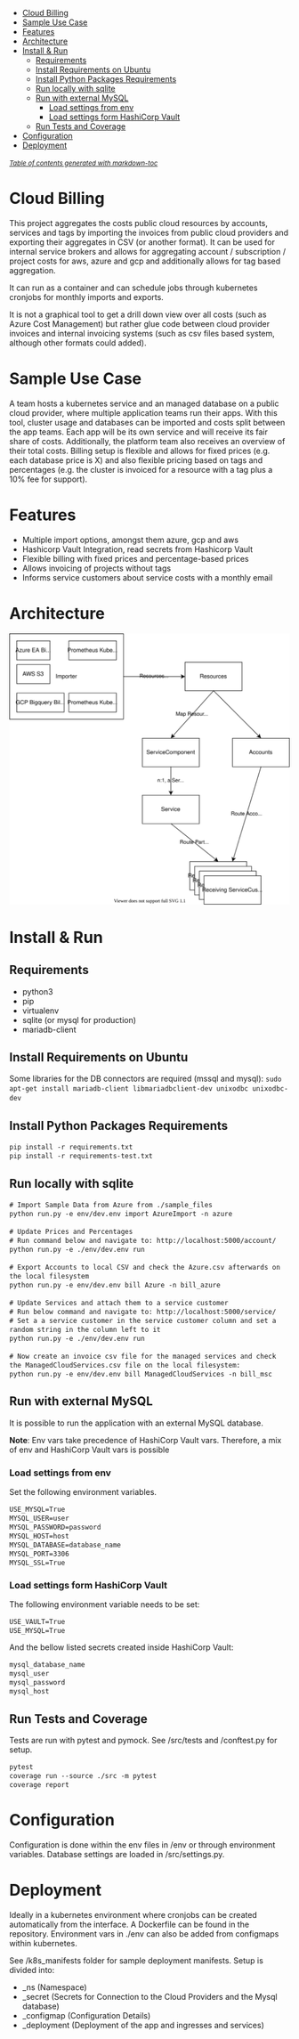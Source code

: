 - [Cloud Billing](#cloud-billing)
- [Sample Use Case](#sample-use-case)
- [Features](#features)
- [Architecture](#architecture)
- [Install & Run](#install--run)
  - [Requirements](#requirements)
  - [Install Requirements on Ubuntu](#install-requirements-on-ubuntu)
  - [Install Python Packages Requirements](#install-python-packages-requirements)
  - [Run locally with sqlite](#run-locally-with-sqlite)
  - [Run with external MySQL](#run-with-external-mysql)
    - [Load settings from env](#load-settings-from-env)
    - [Load settings form HashiCorp Vault](#load-settings-form-hashicorp-vault)
  - [Run Tests and Coverage](#run-tests-and-coverage)
- [Configuration](#configuration)
- [Deployment](#deployment)

<small><i><a href='http://ecotrust-canada.github.io/markdown-toc/'>Table of contents generated with markdown-toc</a></i></small>


# Cloud Billing

This project aggregates the costs public cloud resources by accounts, services and tags by importing the invoices from public cloud providers and exporting their aggregates in CSV (or another format).
It can be used for internal service brokers and allows for aggregating account / subscription / project costs for aws, azure and gcp and additionally allows for tag based aggregation.

It can run as a container and can schedule jobs through kubernetes cronjobs for monthly imports and exports.

It is not a graphical tool to get a drill down view over all costs (such as Azure Cost Management) but rather glue code between cloud provider invoices and internal invoicing systems (such as csv files based system, although other formats could added).

# Sample Use Case
A team hosts a kubernetes service and an managed database on a public cloud provider, where multiple application teams run their apps. With this tool, cluster usage and databases can be imported and costs split between the app teams. Each app will be its own service and will receive its fair share of costs. Additionally, the platform team also receives an overview of their total costs. Billing setup is flexible and allows for fixed prices (e.g. each database price is X) and also flexible pricing based on tags and percentages (e.g. the cluster is invoiced for a resource with a tag plus a 10% fee for support).

# Features
* Multiple import options, amongst them azure, gcp and aws
* Hashicorp Vault Integration, read secrets from Hashicorp Vault
* Flexible billing with fixed prices and percentage-based prices
* Allows invoicing of projects without tags
* Informs service customers about service costs with a monthly email

# Architecture
![Architecture](architecture.svg)

# Install & Run
## Requirements
* python3
* pip
* virtualenv
* sqlite (or mysql for production)
* mariadb-client

## Install Requirements on Ubuntu
Some libraries for the DB connectors are required (mssql and mysql):
`sudo apt-get install mariadb-client libmariadbclient-dev unixodbc unixodbc-dev` 

## Install Python Packages Requirements
```
pip install -r requirements.txt
pip install -r requirements-test.txt
```

## Run locally with sqlite
```
# Import Sample Data from Azure from ./sample_files
python run.py -e env/dev.env import AzureImport -n azure

# Update Prices and Percentages
# Run command below and navigate to: http://localhost:5000/account/
python run.py -e ./env/dev.env run

# Export Accounts to local CSV and check the Azure.csv afterwards on the local filesystem
python run.py -e env/dev.env bill Azure -n bill_azure

# Update Services and attach them to a service customer
# Run below command and navigate to: http://localhost:5000/service/
# Set a a service customer in the service customer column and set a random string in the column left to it
python run.py -e ./env/dev.env run

# Now create an invoice csv file for the managed services and check the ManagedCloudServices.csv file on the local filesystem:
python run.py -e env/dev.env bill ManagedCloudServices -n bill_msc
```

## Run with external MySQL

It is possible to run the application with an external MySQL database.

**Note**: Env vars take precedence of HashiCorp Vault vars. Therefore, a mix of env and HashiCorp Vault vars is possible

### Load settings from env
Set the following environment variables.
```env
USE_MYSQL=True
MYSQL_USER=user
MYSQL_PASSWORD=password
MYSQL_HOST=host
MYSQL_DATABASE=database_name
MYSQL_PORT=3306
MYSQL_SSL=True
```

### Load settings form HashiCorp Vault
The following environment variable needs to be set:
```env
USE_VAULT=True
USE_MYSQL=True
```

And the bellow listed secrets created inside HashiCorp Vault:
```
mysql_database_name
mysql_user
mysql_password
mysql_host
```

## Run Tests and Coverage
Tests are run with pytest and pymock. See /src/tests and /conftest.py for setup.
```
pytest
coverage run --source ./src -m pytest
coverage report
```

# Configuration
Configuration is done within the env files in /env or through environment variables. Database settings are loaded in /src/settings.py.

# Deployment
Ideally in a kubernetes environment where cronjobs can be created automatically from the interface. A Dockerfile can be found in the repository.
Environment vars in ./env can also be added from configmaps within kubernetes.

See /k8s_manifests folder for sample deployment manifests. Setup is divided into:
* _ns (Namespace)
* _secret (Secrets for Connection to the Cloud Providers and the Mysql database)
* _configmap (Configuration Details)
* _deployment (Deployment of the app and ingresses and services)